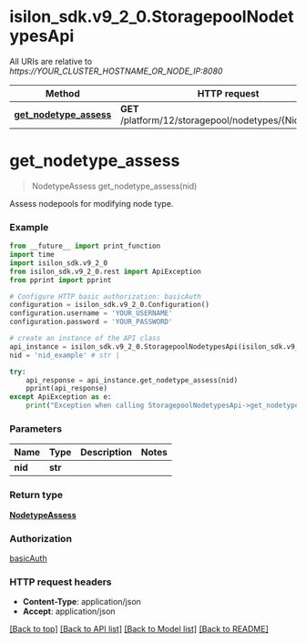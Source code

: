# isilon_sdk.v9_2_0.StoragepoolNodetypesApi

All URIs are relative to *https://YOUR_CLUSTER_HOSTNAME_OR_NODE_IP:8080*

Method | HTTP request | Description
------------- | ------------- | -------------
[**get_nodetype_assess**](StoragepoolNodetypesApi.md#get_nodetype_assess) | **GET** /platform/12/storagepool/nodetypes/{Nid}/assess | 


# **get_nodetype_assess**
> NodetypeAssess get_nodetype_assess(nid)



Assess nodepools for modifying node type.

### Example
```python
from __future__ import print_function
import time
import isilon_sdk.v9_2_0
from isilon_sdk.v9_2_0.rest import ApiException
from pprint import pprint

# Configure HTTP basic authorization: basicAuth
configuration = isilon_sdk.v9_2_0.Configuration()
configuration.username = 'YOUR_USERNAME'
configuration.password = 'YOUR_PASSWORD'

# create an instance of the API class
api_instance = isilon_sdk.v9_2_0.StoragepoolNodetypesApi(isilon_sdk.v9_2_0.ApiClient(configuration))
nid = 'nid_example' # str | 

try:
    api_response = api_instance.get_nodetype_assess(nid)
    pprint(api_response)
except ApiException as e:
    print("Exception when calling StoragepoolNodetypesApi->get_nodetype_assess: %s\n" % e)
```

### Parameters

Name | Type | Description  | Notes
------------- | ------------- | ------------- | -------------
 **nid** | **str**|  | 

### Return type

[**NodetypeAssess**](NodetypeAssess.md)

### Authorization

[basicAuth](../README.md#basicAuth)

### HTTP request headers

 - **Content-Type**: application/json
 - **Accept**: application/json

[[Back to top]](#) [[Back to API list]](../README.md#documentation-for-api-endpoints) [[Back to Model list]](../README.md#documentation-for-models) [[Back to README]](../README.md)

